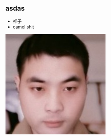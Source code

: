 ## asdas
- 祥子
- camel shit


![输入图片说明](https://raw.githubusercontent.com/LX1993728/images-bed/master/stackedit/testM/2023-04-09/eNltp4XMknO6L3Iw.png)
<!--stackedit_data:
eyJoaXN0b3J5IjpbLTI3NTQyNzI5OCwxODc3NzA2OTU5LC0xNj
k3MjQ0NTk5XX0=
-->